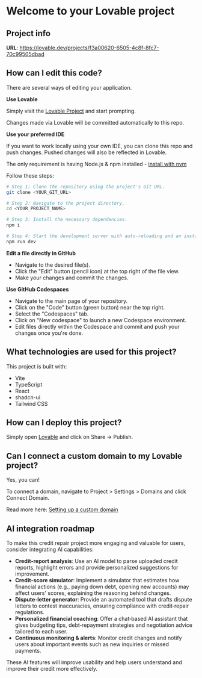 # Welcome to your Lovable project

## Project info

**URL**: https://lovable.dev/projects/f3a00620-6505-4c8f-8fc7-70c99505dbad

## How can I edit this code?

There are several ways of editing your application.

**Use Lovable**

Simply visit the [Lovable Project](https://lovable.dev/projects/f3a00620-6505-4c8f-8fc7-70c99505dbad) and start prompting.

Changes made via Lovable will be committed automatically to this repo.

**Use your preferred IDE**

If you want to work locally using your own IDE, you can clone this repo and push changes. Pushed changes will also be reflected in Lovable.

The only requirement is having Node.js & npm installed - [install with nvm](https://github.com/nvm-sh/nvm#installing-and-updating)

Follow these steps:

```sh
# Step 1: Clone the repository using the project's Git URL.
git clone <YOUR_GIT_URL>

# Step 2: Navigate to the project directory.
cd <YOUR_PROJECT_NAME>

# Step 3: Install the necessary dependencies.
npm i

# Step 4: Start the development server with auto-reloading and an instant preview.
npm run dev
```

**Edit a file directly in GitHub**

- Navigate to the desired file(s).
- Click the "Edit" button (pencil icon) at the top right of the file view.
- Make your changes and commit the changes.

**Use GitHub Codespaces**

- Navigate to the main page of your repository.
- Click on the "Code" button (green button) near the top right.
- Select the "Codespaces" tab.
- Click on "New codespace" to launch a new Codespace environment.
- Edit files directly within the Codespace and commit and push your changes once you're done.

## What technologies are used for this project?

This project is built with:

- Vite
- TypeScript
- React
- shadcn-ui
- Tailwind CSS

## How can I deploy this project?

Simply open [Lovable](https://lovable.dev/projects/f3a00620-6505-4c8f-8fc7-70c99505dbad) and click on Share -> Publish.

## Can I connect a custom domain to my Lovable project?

Yes, you can!

To connect a domain, navigate to Project > Settings > Domains and click Connect Domain.

Read more here: [Setting up a custom domain](https://docs.lovable.dev/tips-tricks/custom-domain#step-by-step-guide)

## AI integration roadmap  
To make this credit repair project more engaging and valuable for users, consider integrating AI capabilities:  

- **Credit‑report analysis**: Use an AI model to parse uploaded credit reports, highlight errors and provide personalized suggestions for improvement.  
- **Credit‑score simulator**: Implement a simulator that estimates how financial actions (e.g., paying down debt, opening new accounts) may affect users' scores, explaining the reasoning behind changes.  
- **Dispute‑letter generator**: Provide an automated tool that drafts dispute letters to contest inaccuracies, ensuring compliance with credit‑repair regulations.  
- **Personalized financial coaching**: Offer a chat‑based AI assistant that gives budgeting tips, debt‑repayment strategies and negotiation advice tailored to each user.  
- **Continuous monitoring & alerts**: Monitor credit changes and notify users about important events such as new inquiries or missed payments.  

These AI features will improve usability and help users understand and improve their credit more effectively.
